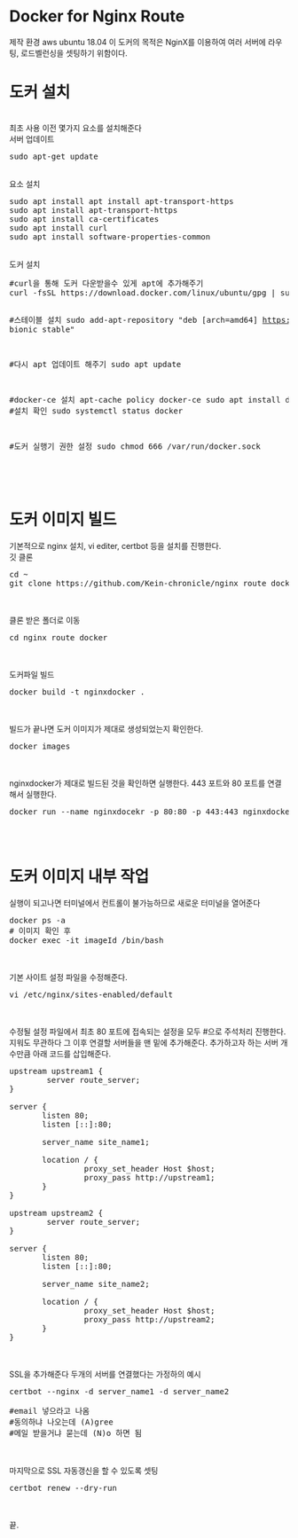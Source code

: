# Docker for Nginx Route
제작 환경 aws ubuntu 18.04
이 도커의 목적은 NginX를 이용하여 여러 서버에 라우팅, 로드벨런싱을 셋팅하기 위함이다.
<br>
# 도커 설치
<br>
최초 사용 이전 몇가지 요소를 설치해준다
<br>
서버 업데이트
<pre>
sudo apt-get update
</pre>
<br>
요소 설치
<pre>
sudo apt install apt install apt-transport-https
sudo apt install apt-transport-https
sudo apt install ca-certificates
sudo apt install curl
sudo apt install software-properties-common
</pre>
<br>
도커 설치
<pre>
#curl을 통해 도커 다운받을수 있게 apt에 추가해주기
curl -fsSL https://download.docker.com/linux/ubuntu/gpg | sudo apt-key add -

#스테이블 설치
sudo add-apt-repository "deb [arch=amd64] https://download.docker.com/linux/ubuntu bionic stable"

#다시 apt 업데이트 해주기
sudo apt update

#docker-ce 설치
apt-cache policy docker-ce
sudo apt install docker-ce
#설치 확인
sudo systemctl status docker

#도커 실행기 권한 설정
sudo chmod 666 /var/run/docker.sock
</pre>


<br><br>

# 도커 이미지 빌드

기본적으로 nginx 설치, vi editer, certbot 등을 설치를 진행한다.
<br>
깃 클론
<pre>
cd ~
git clone https://github.com/Kein-chronicle/nginx_route_docker.git
</pre>
<br><br>
클론 받은 폴더로 이동
<pre>
cd nginx_route_docker
</pre>
<br><br>
도커파일 빌드
<pre>
docker build -t nginxdocker .
</pre>
<br><br>
빌드가 끝나면 도커 이미지가 제대로 생성되었는지 확인한다.
<pre>
docker images
</pre>
<br><br>
nginxdocker가 제대로 빌드된 것을 확인하면 실행한다.
443 포트와 80 포트를 연결해서 실행한다.
<pre>
docker run --name nginxdocekr -p 80:80 -p 443:443 nginxdocker
</pre>
<br><br>
# 도커 이미지 내부 작업
실행이 되고나면 터미널에서 컨트롤이 불가능하므로 새로운 터미널을 열어준다
<pre>
docker ps -a
# 이미지 확인 후
docker exec -it imageId /bin/bash
</pre>
<br><br>
기본 사이트 설정 파일을 수정해준다.
<pre>
vi /etc/nginx/sites-enabled/default
</pre>
<br><br>
수정될 설정 파일에서 최초 80 포트에 접속되는 설정을 모두 #으로 주석처리 진행한다.
지워도 무관하다
그 이후 연결할 서버들을 맨 밑에 추가해준다.
추가하고자 하는 서버 개수만큼 아래 코드를 삽입해준다.
<pre>
upstream upstream1 {
        server route_server;
}

server {
       listen 80;
       listen [::]:80;

       server_name site_name1;

       location / {
                proxy_set_header Host $host;
                proxy_pass http://upstream1;
       }
}

upstream upstream2 {
        server route_server;
}

server {
       listen 80;
       listen [::]:80;

       server_name site_name2;

       location / {
                proxy_set_header Host $host;
                proxy_pass http://upstream2;
       }
}
</pre>
<br><br>
SSL을 추가해준다
두개의 서버를 연결했다는 가정하의 예시
<pre>
certbot --nginx -d server_name1 -d server_name2

#email 넣으라고 나옴
#동의하냐 나오는데 (A)gree
#메일 받을거냐 묻는데 (N)o 하면 됨
</pre>
<br><br>
마지막으로 SSL 자동갱신을 할 수 있도록 셋팅
<pre>
certbot renew --dry-run
</pre>
<br><br>
끝.
